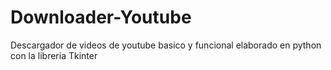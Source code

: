 # Downloader-Youtube
Descargador de videos de youtube basico y funcional elaborado en python con la libreria Tkinter
